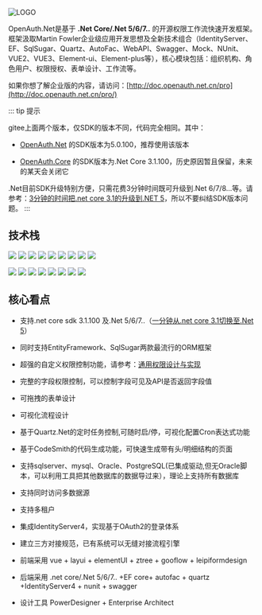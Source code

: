 ![LOGO](/logocore.png "1.png")

OpenAuth.Net是基于 **.Net Core/.Net 5/6/7..** 的开源权限工作流快速开发框架。框架汲取Martin Fowler企业级应用开发思想及全新技术组合（IdentityServer、EF、SqlSugar、Quartz、AutoFac、WebAPI、Swagger、Mock、NUnit、VUE2、VUE3、Element-ui、Element-plus等），核心模块包括：组织机构、角色用户、权限授权、表单设计、工作流等。

如果你想了解企业版的内容，请访问：[http://doc.openauth.net.cn/pro](http://doc.openauth.net.cn/pro/)

::: tip 提示

gitee上面两个版本，仅SDK的版本不同，代码完全相同。其中：

* [OpenAuth.Net](https://gitee.com/dotnetchina/OpenAuth.Net) 的SDK版本为5.0.100，推荐使用该版本

* [OpenAuth.Core](https://gitee.com/yubaolee/OpenAuth.Core) 的SDK版本为.Net Core 3.1.100，历史原因暂且保留，未来的某天会关闭它

.Net目前SDK升级特别方便，只需花费3分钟时间既可升级到.Net 6/7/8...等。请参考：[3分钟的时间把.net core 3.1的升级到.NET 5](https://www.cnblogs.com/yubaolee/p/Net3ToNet5.html)，所以不要纠结SDK版本问题。
:::


## 技术栈

![](https://img.shields.io/badge/release-6.0-blue) ![](https://img.shields.io/badge/SqlSugar-5.1.4-blue) ![](https://img.shields.io/badge/IdentityServer4-3.0.1-blue) ![](https://img.shields.io/badge/quartz-3.0.7-blue) ![](https://img.shields.io/badge/Autofac-5.2-blue) ![](https://img.shields.io/badge/NUnit-3.13.1-blue) ![](https://img.shields.io/badge/SwaggerUI-OAS%203.0-blue) ![](https://img.shields.io/badge/Moq-4.13-blue) ![](https://img.shields.io/badge/log4net-2.0.12-blue)

![](https://img.shields.io/badge/vue-2.6.10-brightgreen) ![](https://img.shields.io/badge/vue-3.3.4-brightgreen) ![](https://img.shields.io/badge/vite-4.4.9-brightgreen) ![](https://img.shields.io/badge/element--ui-2.10.1-brightgreen) ![](https://img.shields.io/badge/element--plus-2.3.9-brightgreen) ![](https://img.shields.io/badge/node-%3E%3D4.0-brightgreen) ![](https://img.shields.io/badge/npm-9.7.1-brightgreen) ![](https://img.shields.io/badge/layui-2.8.6-brightgreen)

## 核心看点

* 支持.net core sdk 3.1.100 及.Net 5/6/7..（[一分钟从.net core 3.1切换至.Net 5](https://www.cnblogs.com/yubaolee/p/Net3ToNet5.html)）
  
* 同时支持EntityFramework、SqlSugar两款最流行的ORM框架

* 超强的自定义权限控制功能，请参考：[通用权限设计与实现](https://www.cnblogs.com/yubaolee/p/DataPrivilege.html)

* 完整的字段权限控制，可以控制字段可见及API是否返回字段值

* 可拖拽的表单设计  

* 可视化流程设计  

* 基于Quartz.Net的定时任务控制,可随时启/停，可视化配置Cron表达式功能

* 基于CodeSmith的代码生成功能，可快速生成带有头/明细结构的页面

* 支持sqlserver、mysql、Oracle、PostgreSQL(已集成驱动,但无Oracle脚本，可以利用工具把其他数据库的数据导过来），理论上支持所有数据库

* 支持同时访问多数据源

* 支持多租户

* 集成IdentityServer4，实现基于OAuth2的登录体系

* 建立三方对接规范，已有系统可以无缝对接流程引擎

* 前端采用 vue + layui + elementUI + ztree + gooflow + leipiformdesign

* 后端采用 .net core/.Net 5/6/7.. +EF core+ autofac + quartz +IdentityServer4 + nunit + swagger

* 设计工具 PowerDesigner + Enterprise Architect





